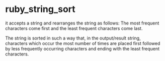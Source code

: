 # ruby_string_sort
it accepts a string and rearranges the string as follows:
The most frequent characters come first and the least frequent characters come last.

The string is sorted in such a way that, in the output/result string, characters which occur the most number of times are placed first followed by less frequently occurring characters and ending with the least frequent characters.

